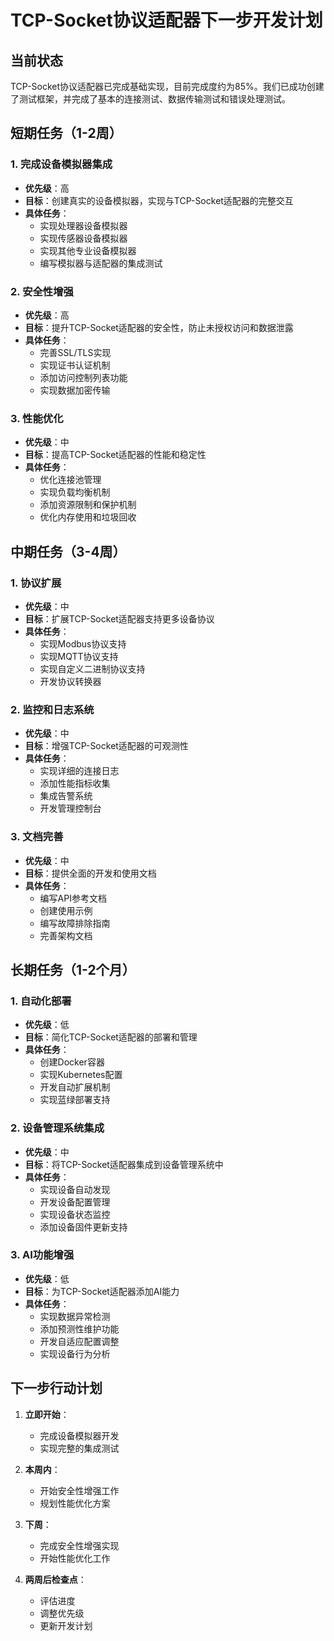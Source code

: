 # TCP-Socket协议适配器下一步开发计划

## 当前状态

TCP-Socket协议适配器已完成基础实现，目前完成度约为85%。我们已成功创建了测试框架，并完成了基本的连接测试、数据传输测试和错误处理测试。

## 短期任务（1-2周）

### 1. 完成设备模拟器集成

- **优先级**：高
- **目标**：创建真实的设备模拟器，实现与TCP-Socket适配器的完整交互
- **具体任务**：
  - 实现处理器设备模拟器
  - 实现传感器设备模拟器
  - 实现其他专业设备模拟器
  - 编写模拟器与适配器的集成测试

### 2. 安全性增强

- **优先级**：高
- **目标**：提升TCP-Socket适配器的安全性，防止未授权访问和数据泄露
- **具体任务**：
  - 完善SSL/TLS实现
  - 实现证书认证机制
  - 添加访问控制列表功能
  - 实现数据加密传输

### 3. 性能优化

- **优先级**：中
- **目标**：提高TCP-Socket适配器的性能和稳定性
- **具体任务**：
  - 优化连接池管理
  - 实现负载均衡机制
  - 添加资源限制和保护机制
  - 优化内存使用和垃圾回收

## 中期任务（3-4周）

### 1. 协议扩展

- **优先级**：中
- **目标**：扩展TCP-Socket适配器支持更多设备协议
- **具体任务**：
  - 实现Modbus协议支持
  - 实现MQTT协议支持
  - 实现自定义二进制协议支持
  - 开发协议转换器

### 2. 监控和日志系统

- **优先级**：中
- **目标**：增强TCP-Socket适配器的可观测性
- **具体任务**：
  - 实现详细的连接日志
  - 添加性能指标收集
  - 集成告警系统
  - 开发管理控制台

### 3. 文档完善

- **优先级**：中
- **目标**：提供全面的开发和使用文档
- **具体任务**：
  - 编写API参考文档
  - 创建使用示例
  - 编写故障排除指南
  - 完善架构文档

## 长期任务（1-2个月）

### 1. 自动化部署

- **优先级**：低
- **目标**：简化TCP-Socket适配器的部署和管理
- **具体任务**：
  - 创建Docker容器
  - 实现Kubernetes配置
  - 开发自动扩展机制
  - 实现蓝绿部署支持

### 2. 设备管理系统集成

- **优先级**：中
- **目标**：将TCP-Socket适配器集成到设备管理系统中
- **具体任务**：
  - 实现设备自动发现
  - 开发设备配置管理
  - 实现设备状态监控
  - 添加设备固件更新支持

### 3. AI功能增强

- **优先级**：低
- **目标**：为TCP-Socket适配器添加AI能力
- **具体任务**：
  - 实现数据异常检测
  - 添加预测性维护功能
  - 开发自适应配置调整
  - 实现设备行为分析

## 下一步行动计划

1. **立即开始**：
   - 完成设备模拟器开发
   - 实现完整的集成测试

2. **本周内**：
   - 开始安全性增强工作
   - 规划性能优化方案

3. **下周**：
   - 完成安全性增强实现
   - 开始性能优化工作

4. **两周后检查点**：
   - 评估进度
   - 调整优先级
   - 更新开发计划
